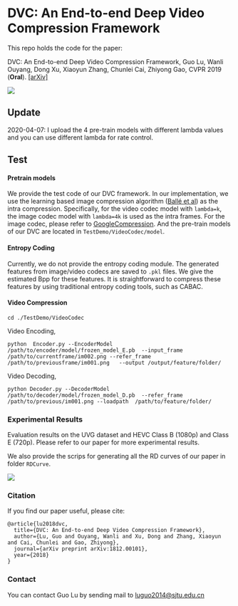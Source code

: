 # DVC: An End-to-end Deep Video Compression Framework
This repo holds the code for the paper:

DVC: An End-to-end Deep Video Compression Framework, Guo Lu, Wanli Ouyang, Dong Xu, Xiaoyun Zhang, Chunlei Cai, Zhiyong Gao, CVPR 2019 (**Oral**). [[arXiv]](https://arxiv.org/abs/1812.00101)


![ ](Overview.png)


## Update
2020-04-07: I upload the 4 pre-train models with different lambda values and you can use different lambda for rate control.

## Test

#### Pretrain models

We provide the test code of our DVC framework. In our implementation, we use the learning based image compression algorithm ([Ballé et al](https://arxiv.org/abs/1802.01436)) as the intra compression. 
Specifically, for the video codec model with `lambda=k`, the image codec model with `lambda=4k` is used as the intra frames.
For the image codec, please refer to [GoogleCompression](https://github.com/tensorflow/compression). 
And the pre-train models of our DVC are located in `TestDemo/VideoCodec/model`.

<!-- Both the pre-train models of video codecs and image codecs in our framework are available at [Dropbox](https://www.dropbox.com/s/9gc18ylms0rf9jl/PretrainModel.zip?dl=0).  -->


#### Entropy Coding

Currently, we do not provide the entropy coding module. The generated features from image/video codecs are saved to `.pkl` files. We give the estimated Bpp for these features. It is straightforward to compress these features by using traditional entropy coding tools, such as CABAC.

<!-- #### Image Compression

```
cd ./TestDemo/ImageCodec
```

Image Encoding,

```
python Encoder.py --EncoderModel /path/to/encoder/model/.pb --input_frame /path/to/image/x.png  --output /output/feature/folder/
```

Image Decoding,

```
python Decoder.py --DecoderModel /path/to/decoder/model/.pb   --loadpath  /load/feature/folder/
``` -->

#### Video Compression

```
cd ./TestDemo/VideoCodec
```

Video Encoding,
```
python  Encoder.py --EncoderModel /path/to/encoder/model/frozen_model_E.pb  --input_frame /path/to/currentframe/im002.png --refer_frame  /path/to/previousframe/im001.png  	--output /output/feature/folder/
```
Video Decoding,

```
python Decoder.py --DecoderModel /path/to/decoder/model/frozen_model_D.pb  --refer_frame /path/to/previous/im001.png --loadpath  /path/to/feature/folder/
```


### Experimental Results

Evaluation results on the UVG dataset and HEVC Class B (1080p) and Class E (720p). Please refer to our paper for more experimental results.

We also provide the scrips for generating all the RD curves of our paper in folder `RDCurve`.

![ ](E1.png)
### Citation
If you find our paper useful, please cite:
```
@article{lu2018dvc,
  title={DVC: An End-to-end Deep Video Compression Framework},
  author={Lu, Guo and Ouyang, Wanli and Xu, Dong and Zhang, Xiaoyun and Cai, Chunlei and Gao, Zhiyong},
  journal={arXiv preprint arXiv:1812.00101},
  year={2018}
}
```


### Contact
You can contact Guo Lu by sending mail to luguo2014@sjtu.edu.cn
